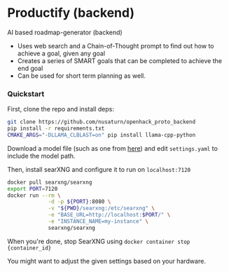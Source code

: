 # Productify (backend)
AI based roadmap-generator (backend)
  - Uses web search and a Chain-of-Thought prompt to find out how to achieve a goal, given any goal
  - Creates a series of SMART goals that can be completed to achieve the end goal
  - Can be used for short term planning as well.

### Quickstart
First, clone the repo and install deps:  
```sh
git clone https://github.com/nusaturn/openhack_proto_backend
pip install -r requirements.txt
CMAKE_ARGS="-DLLAMA_CLBLAST=on" pip install llama-cpp-python
```
Download a model file (such as one from [here](https://huggingface.co/TheBloke/dolphin-2.6-mistral-7B-dpo-GGUF))
and edit `settings.yaml` to include the model path.  

Then, install searXNG and configure it to run on `localhost:7120`
```sh
docker pull searxng/searxng
export PORT=7120
docker run --rm \
             -d -p ${PORT}:8080 \
             -v "${PWD}/searxng:/etc/searxng" \
             -e "BASE_URL=http://localhost:$PORT/" \
             -e "INSTANCE_NAME=my-instance" \
             searxng/searxng
```

When you're done, stop SearXNG using `docker container stop {container_id} `


You might want to adjust the given settings based on your hardware.

